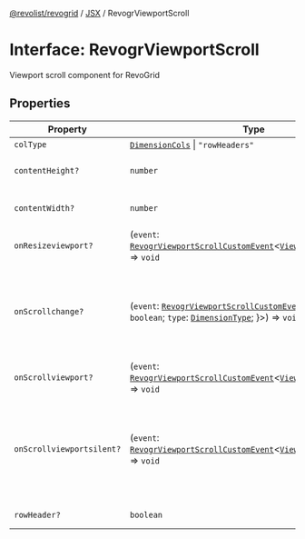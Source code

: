 [@revolist/revogrid](README.md) / [JSX](Namespace.JSX.md) / RevogrViewportScroll

# Interface: RevogrViewportScroll

Viewport scroll component for RevoGrid

## Properties

| Property | Type | Description | Defined in |
| ------ | ------ | ------ | ------ |
| `colType` | [`DimensionCols`](TypeAlias.DimensionCols.md) \| `"rowHeaders"` | - | [src/components.d.ts:2122](https://github.com/revolist/revogrid/blob/73f8a5d0a8436a360d4f96a23968accd54f79b44/src/components.d.ts#L2122) |
| `contentHeight?` | `number` | Height of inner content | [src/components.d.ts:2126](https://github.com/revolist/revogrid/blob/73f8a5d0a8436a360d4f96a23968accd54f79b44/src/components.d.ts#L2126) |
| `contentWidth?` | `number` | Width of inner content | [src/components.d.ts:2130](https://github.com/revolist/revogrid/blob/73f8a5d0a8436a360d4f96a23968accd54f79b44/src/components.d.ts#L2130) |
| `onResizeviewport?` | (`event`: [`RevogrViewportScrollCustomEvent`](Interface.RevogrViewportScrollCustomEvent.md)\<[`ViewPortResizeEvent`](TypeAlias.ViewPortResizeEvent.md)\>) => `void` | Viewport resize | [src/components.d.ts:2134](https://github.com/revolist/revogrid/blob/73f8a5d0a8436a360d4f96a23968accd54f79b44/src/components.d.ts#L2134) |
| `onScrollchange?` | (`event`: [`RevogrViewportScrollCustomEvent`](Interface.RevogrViewportScrollCustomEvent.md)\<\{ `hasScroll`: `boolean`; `type`: [`DimensionType`](TypeAlias.DimensionType.md); \}\>) => `void` | Triggered on scroll change, can be used to get information about scroll visibility | [src/components.d.ts:2138](https://github.com/revolist/revogrid/blob/73f8a5d0a8436a360d4f96a23968accd54f79b44/src/components.d.ts#L2138) |
| `onScrollviewport?` | (`event`: [`RevogrViewportScrollCustomEvent`](Interface.RevogrViewportScrollCustomEvent.md)\<[`ViewPortScrollEvent`](TypeAlias.ViewPortScrollEvent.md)\>) => `void` | Before scroll event | [src/components.d.ts:2145](https://github.com/revolist/revogrid/blob/73f8a5d0a8436a360d4f96a23968accd54f79b44/src/components.d.ts#L2145) |
| `onScrollviewportsilent?` | (`event`: [`RevogrViewportScrollCustomEvent`](Interface.RevogrViewportScrollCustomEvent.md)\<[`ViewPortScrollEvent`](TypeAlias.ViewPortScrollEvent.md)\>) => `void` | Silently scroll to coordinate Made to align negative coordinates for mobile devices | [src/components.d.ts:2149](https://github.com/revolist/revogrid/blob/73f8a5d0a8436a360d4f96a23968accd54f79b44/src/components.d.ts#L2149) |
| `rowHeader?` | `boolean` | Enable row header | [src/components.d.ts:2153](https://github.com/revolist/revogrid/blob/73f8a5d0a8436a360d4f96a23968accd54f79b44/src/components.d.ts#L2153) |
